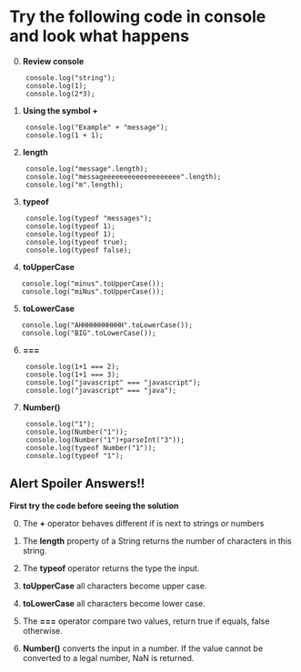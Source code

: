 # Try the following code in console and look what happens

0. **Review console**
```
    console.log("string");
    console.log(1);
    console.log(2*3);
```

1. **Using the symbol +**
```
    console.log("Example" + "message");
    console.log(1 + 1);

```

2. **length** 
```
    console.log("message".length);
    console.log("messageeeeeeeeeeeeeeeeeee".length);
    console.log("m".length);
```

3. **typeof**
```
    console.log(typeof "messages");
    console.log(typeof 1);
    console.log(typeof 1);
    console.log(typeof true);
    console.log(typeof false);
```

4. **toUpperCase**
```
   console.log("minus".toUpperCase());
   console.log("miNus".toUpperCase());
```

5. **toLowerCase**
```
   console.log("AHHHHHHHHHHH".toLowerCase());
   console.log("BIG".toLowerCase());
```

6. **===**
```
    console.log(1+1 === 2);
    console.log(1+1 === 3);
    console.log("javascript" === "javascript");
    console.log("javascript" === "java");   
```

7. **Number()**
```
    console.log("1");
    console.log(Number("1"));
    console.log(Number("1")+parseInt("3"));
    console.log(typeof Number("1"));
    console.log(typeof "1");
```

Alert Spoiler Answers!!
----------------------
**First try the code before seeing the solution**

0. The **+** operator behaves different if is next to strings or numbers

1. The **length** property of a String returns the number of characters in this string.

2. The **typeof** operator returns the type the input.

3. **toUpperCase** all characters become upper case.

4. **toLowerCase** all characters become lower case.

5. The **===** operator compare two values, return true if equals, false otherwise.

6. **Number()** converts the input in a number. If the value cannot be converted to a legal number, NaN is returned.
